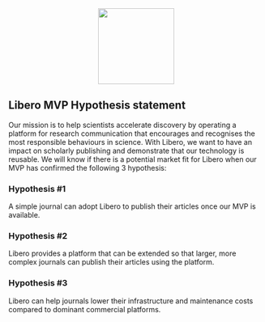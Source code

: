 <div align="center">
    <img src="/liberotext-logo.png" width="150px"</img> 
</div>

## Libero MVP Hypothesis statement



Our mission is to help scientists accelerate discovery by operating a platform for research communication that encourages and recognises the most responsible behaviours in science.
With Libero, we want to have an impact on scholarly publishing and demonstrate that our technology is reusable. We will know if there is a potential market fit for Libero when our MVP has confirmed the following 3 hypothesis:

### Hypothesis #1
A simple journal can adopt Libero to publish their articles once our MVP is available.

### Hypothesis #2
Libero provides a platform that can be extended so that larger, more complex journals can publish their articles using the platform.

### Hypothesis #3
Libero can help journals lower their infrastructure and maintenance costs compared to dominant commercial platforms. 
